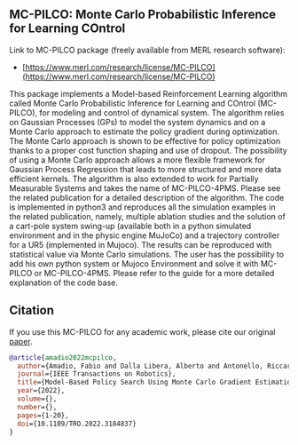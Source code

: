## MC-PILCO: Monte Carlo Probabilistic Inference for Learning COntrol
Link to MC-PILCO package (freely available from MERL research software):
- [https://www.merl.com/research/license/MC-PILCO](https://www.merl.com/research/license/MC-PILCO)

This package implements a Model-based Reinforcement Learning algorithm called Monte Carlo Probabilistic Inference for Learning and COntrol (MC-PILCO), for modeling and control of dynamical system. The algorithm relies on Gaussian Processes (GPs) to model the system dynamics and on a Monte Carlo approach to estimate the policy gradient during optimization. The Monte Carlo approach is shown to be effective for policy optimization thanks to a proper cost function shaping and use of dropout. The possibility of using a Monte Carlo approach allows a more flexible framework for Gaussian Process Regression that leads to more structured and more data efficient kernels. The algorithm is also extended to work for Partially Measurable Systems and takes the name of MC-PILCO-4PMS. Please see the related publication for a detailed description of the algorithm. The code is implemented in python3 and reproduces all the simulation examples in the related publication, namely, multiple ablation studies and the solution of a cart-pole system swing-up (available both in a python simulated environment and in the physic engine MuJoCo) and a trajectory controller for a UR5 (implemented in Mujoco). The results can be reproduced with statistical value via Monte Carlo simulations. The user has the possibility to add his own python system or Mujoco Environment and solve it with MC-PILCO or MC-PILCO-4PMS. Please refer to the guide for a more detailed explanation of the code base.


## Citation
If you use this MC-PILCO for any academic work, please cite our original [paper](https://arxiv.org/pdf/2101.12115.pdf).

```bibtex
@article{amadio2022mcpilco,
  author={Amadio, Fabio and Dalla Libera, Alberto and Antonello, Riccardo and Nikovski, Daniel and Carli, Ruggero and Romeres, Diego},
  journal={IEEE Transactions on Robotics},
  title={Model-Based Policy Search Using Monte Carlo Gradient Estimation With Real Systems Application},
  year={2022},
  volume={},
  number={},
  pages={1-20},
  doi={10.1109/TRO.2022.3184837}
}
```
